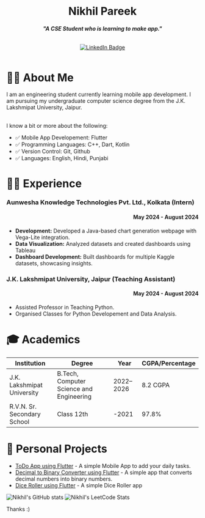 <h1 align="center">Nikhil Pareek</h1>
<h4 align="center"><i>"A CSE Student who is learning to make app."</i></h4>

<div style="display: flex; justify-content: center;">
    <p align="center">
    <a href="https://www.linkedin.com/in/nikkhil-pareek/">
        <img src="https://img.shields.io/badge/linkedin-%230077B5.svg?style=for-the-badge&logo=linkedin&logoColor=white" alt="LinkedIn Badge">
    </a>
    </p>
</div>

<h1>👨‍💻 About Me</h1>
I am an engineering student currently learning mobile app development. I am pursuing my undergraduate computer science degree from the J.K. Lakshmipat University, Jaipur.

</br>I know a bit or more about the following:
- ✅ Mobile App Developement: Flutter
- ✅ Programming Languages: C++, Dart, Kotlin
- ✅ Version Control: Git, Github
- ✅ Languages: English, Hindi, Punjabi

<h1>👨‍💼 Experience</h1>

<h3>Aunwesha Knowledge Technologies Pvt. Ltd., Kolkata (Intern)</h3>
<h4 align="right">May 2024 - August 2024</h3>

- **Development:** Developed a Java-based chart generation webpage with Vega-Lite integration.
- **Data Visualization:** Analyzed datasets and created dashboards using Tableau
- **Dashboard Development:** Built dashboards for multiple Kaggle datasets, showcasing insights.

<h3>J.K. Lakshmipat University, Jaipur (Teaching Assistant)</h3>
<h4 align="right">May 2024 - August 2024</h3>

- Assisted Professor in Teaching Python.
- Organised Classes for Python Developement and Data Analysis.


<h1>🎓 Academics</h1>

| Institution | Degree | Year | CGPA/Percentage |
|-------------|--------|------|-----------------|
| J.K. Lakshmipat University | B.Tech, Computer Science and Engineering | 2022–2026 | 8.2 CGPA |
| R.V.N. Sr. Secondary School | Class 12th | -2021 | 97.8% |

<h1>🚀 Personal Projects</h1>

- [ToDo App using Flutter](https://github.com/nikkhilpareek/Flutter-Todo-APP) - A simple Mobile App to add your daily tasks.
- [Decimal to Binary Converter using Flutter](https://github.com/nikkhilpareek/Decimal-to-Binary-Converter) - A simple app that converts decimal numbers into binary numbers.
- [Dice Roller using Flutter](https://github.com/nikkhilpareek/Flutter-Dice-Roller) - A simple Dice Roller app

![Nikhil's GitHub stats](https://github-readme-stats.vercel.app/api?username=nikkhilpareek)
![Nikhil's LeetCode Stats](https://leetcard.jacoblin.cool/Nikkhil-Pareek?theme=dark&font=Archivo)


Thanks :)
